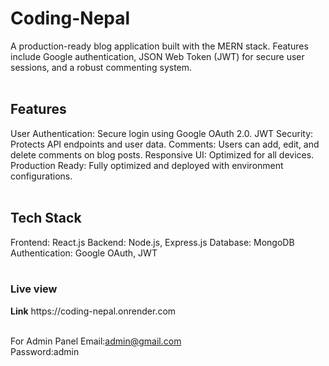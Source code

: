 ﻿# Coding-Nepal

 A production-ready blog application built with the MERN stack. Features include Google authentication, JSON Web Token (JWT) for secure user sessions, and a robust commenting system.
<br><br>
<h2>Features</h2>
User Authentication: Secure login using Google OAuth 2.0.
JWT Security: Protects API endpoints and user data.
Comments: Users can add, edit, and delete comments on blog posts.
Responsive UI: Optimized for all devices.
Production Ready: Fully optimized and deployed with environment configurations.
<br><br>
<h2>Tech Stack</h2>
Frontend: React.js
Backend: Node.js, Express.js
Database: MongoDB
Authentication: Google OAuth, JWT
<br><br>

<h3>Live view</h3>
<b>Link</b> https://coding-nepal.onrender.com

<br> For Admin Panel 
Email:admin@gmail.com 
<br>
Password:admin
<br> 
